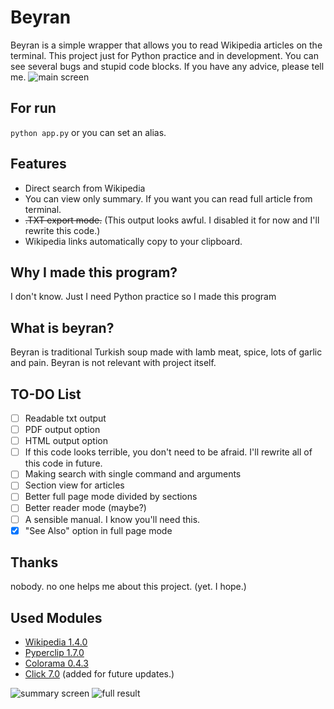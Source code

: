 # Beyran

Beyran is a simple wrapper that allows you to read Wikipedia articles on the terminal. This project just for Python practice and in development. You can see several bugs and stupid code blocks. If you have any advice, please tell me.
![main screen](http://tinyimg.io/i/artYQ9F.png)

## For run
`python app.py` or you can set an alias.

## Features
* Direct search from Wikipedia
* You can view only summary. If you want you can read full article from terminal.
* ~~.TXT export mode.~~ (This output looks awful. I disabled it for now and I'll rewrite this code.)
* Wikipedia links automatically copy to your clipboard.

## Why I made this program?
I don't know. Just I need Python practice so I made this program

## What is beyran?
Beyran is traditional Turkish soup made with lamb meat, spice, lots of garlic and pain. Beyran is not relevant with project itself.

## TO-DO List
- [ ] Readable txt output 
- [ ] PDF output option
- [ ] HTML output option
- [ ] If this code looks terrible, you don't need to be afraid. I'll rewrite all of this code in future.
- [ ] Making search with single command and arguments
- [ ] Section view for articles
- [ ] Better full page mode divided by sections
- [ ] Better reader mode (maybe?)
- [ ] A sensible manual. I know you'll need this. 
- [X] "See Also" option in full page mode

## Thanks
nobody. no one helps me about this project. (yet. I hope.)

## Used Modules
- [Wikipedia 1.4.0](https://pypi.org/project/wikipedia/)
- [Pyperclip 1.7.0](https://pypi.org/project/pyperclip/)
- [Colorama 0.4.3](https://pypi.org/project/colorama/)
- [Click 7.0](https://pypi.org/project/click) (added for future updates.)

![summary screen](http://tinyimg.io/i/VG9l7BH.png)
![full result](http://tinyimg.io/i/8OTi79Z.png)
<!--stackedit_data:
eyJoaXN0b3J5IjpbMTMyOTUwNDcwMl19
-->